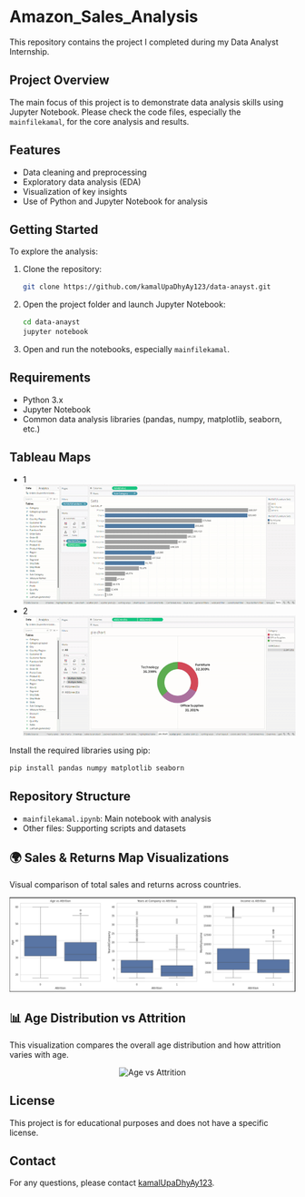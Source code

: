 # Amazon_Sales_Analysis

This repository contains the project I completed during my Data Analyst Internship.

## Project Overview

The main focus of this project is to demonstrate data analysis skills using Jupyter Notebook. Please check the code files, especially the `mainfilekamal`, for the core analysis and results.

## Features

- Data cleaning and preprocessing
- Exploratory data analysis (EDA)
- Visualization of key insights
- Use of Python and Jupyter Notebook for analysis

## Getting Started

To explore the analysis:

1. Clone the repository:
   ```bash
   git clone https://github.com/kamalUpaDhyAy123/data-anayst.git
   ```
2. Open the project folder and launch Jupyter Notebook:
   ```bash
   cd data-anayst
   jupyter notebook
   ```
3. Open and run the notebooks, especially `mainfilekamal`.

## Requirements

- Python 3.x
- Jupyter Notebook
- Common data analysis libraries (pandas, numpy, matplotlib, seaborn, etc.)

## Tableau Maps
- 1
 ![Amazon Sales Analysis Demo](https://github.com/kamalUpaDhyAy123/Amazon_Sales_Analysis/blob/main/images/new1.gif?raw=true)
- 2
![Amazon Sales Analysis Demo](https://github.com/kamalUpaDhyAy123/Amazon_Sales_Analysis/blob/main/images/new2.gif?raw=true)



Install the required libraries using pip:
```bash
pip install pandas numpy matplotlib seaborn
```

## Repository Structure

- `mainfilekamal.ipynb`: Main notebook with analysis
- Other files: Supporting scripts and datasets

## 🌍 Sales & Returns Map Visualizations

Visual comparison of total sales and returns across countries.

<p align="center">
  <img src="https://github.com/kamalUpaDhyAy123/Amazon_Sales_Analysis/blob/main/images/Screenshot%202025-07-14%20113348.png" alt="Sales and Returns Maps" width="800"/>
</p>

## 📊 Age Distribution vs Attrition

This visualization compares the overall age distribution and how attrition varies with age.

<p align="center">
  <img src="" alt="Age vs Attrition" width="800"/>
</p>

## License

This project is for educational purposes and does not have a specific license.

## Contact

For any questions, please contact [kamalUpaDhyAy123](https://github.com/kamalUpaDhyAy123).

